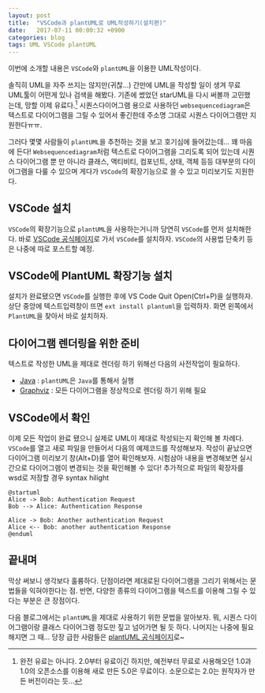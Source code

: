 ```yaml
---
layout: post
title:  "VSCode과 plantUML로 UML작성하기(설치편)"
date:   2017-07-11 00:00:32 +0900
categories: blog
tags: UML VSCode plantUML
---
```

이번에 소개할 내용은 `VSCode`와 `plantUML`을 이용한 UML작성이다.

솔직히 UML을 자주 쓰지는 않지만(귀찮...) 간만에 UML을 작성할 일이 생겨 무료 UML툴이 어떤게 있나 검색을 해봤다. 기존에 썼었던 starUML을 다시 써볼까 고민했는데, 망할 이제 유료다.[^1] 시퀀스다이어그램 용으로 사용하던 `websequencediagram`은 텍스트로 다이어그램을 그릴 수 있어서 좋긴한데 주소명 그대로 시퀀스 다이어그램만 지원한다ㅠㅠ.

그러다 몇몇 사람들이 `plantUML`을 추천하는 것을 보고 호기심에 들어갔는데... 꽤 마음에 든다! `Websequencediagram`처럼 텍스트로 다이어그램을 그리도록 되어 있는데 시퀀스 다이어그램 뿐 만 아니라 클래스, 액티비티, 컴포넌트, 상태, 객체 등등 대부분의 다이어그램을 다룰 수 있으며 게다가 `VSCode`의 확장기능으로 쓸 수 있고 미리보기도 지원한다.

[^1]: 완전 유료는 아니다. 2.0부터 유료이긴 하지만, 예전부터 무료로 사용해오던 1.0과 1.0의 오픈소스를 이용해 새로 만든 5.0은 무료이다. 소문으로는 2.0는 원작자가 만든 버전이라는 듯...

## VSCode 설치
`VSCode`의 확장기능으로 `plantUML`을 사용하는거니까 당연히 `VSCode`를 먼저 설치해한다. 바로 [VSCode 공식페이지](https://code.visualstudio.com/)로 가서 `VSCode`를 설치하자. `VSCode`의 사용법 단축키 등은 나중에 따로 포스트할 예정.

## VSCode에 PlantUML 확장기능 설치
설치가 완료됐으면 `VSCode`를 실행한 후에 VS Code Quit Open(Ctrl+P)을 실행하자. 상단 중앙에 텍스트입력창이 뜨면 `ext install plantuml`을 입력하자. 화면 왼쪽에서 `PlantUML`을 찾아서 바로 설치하자.

## 다이어그램 렌더링을 위한 준비
텍스트로 작성한 UML을 제대로 렌더링 하기 위해선 다음의 사전작업이 필요하다.
* [Java](https://www.java.com/en/download/) : `plantUML`은 `Java`를 통해서 실행
* [Graphviz](http://www.graphviz.org/Download..php) : 모든 다이어그램을 정상적으로 렌더링 하기 위해 필요

## VSCode에서 확인
이제 모든 작업이 완료 됐으니 실제로 UML이 제대로 작성되는지 확인해 볼 차례다. `VSCode`를 열고 새로 파일을 만들어서 다음의 예제코드를 작성해보자. 작성이 끝났으면 다이어그램 미리보기 창(Alt+D)를 열어 확인해보자. 시험삼아 내용을 변경해보면 실시간으로 다이어그램이 변경되는 것을 확인해볼 수 있다! 추가적으로 파일의 확장자를 wsd로 저장할 경우 syntax hilight
```
@startuml
Alice -> Bob: Authentication Request
Bob --> Alice: Authentication Response

Alice -> Bob: Another authentication Request
Alice <-- Bob: another authentication Response
@enduml
```

## 끝내며
막상 써보니 생각보다 훌륭하다. 단점이라면 제대로된 다이어그램을 그리기 위해서는 문법들을 익혀야한다는 점. 반면, 다양한 종류의 다이어그램을 텍스트를 이용해 그릴 수 있다는 부분은 큰 장점이다.

다음 블로그에서는 `plantUML`을 제대로 사용하기 위한 문법을 알아보자. 뭐, 시퀀스 다이어그램이랑 클래스 다이어그램 정도만 짚고 넘어가면 될 듯 하다. 나머지는 나중에 필요해지면 그 때... 당장 급한 사람들은 [plantUML 공식페이지](http://plantuml.com/)로~